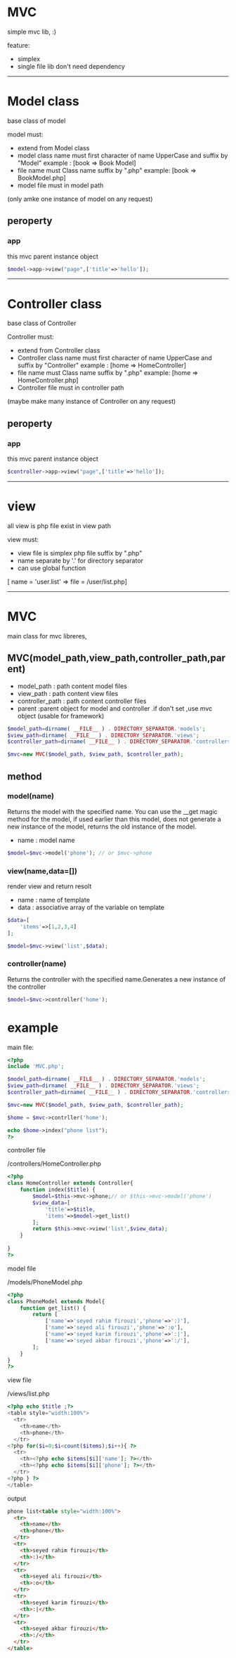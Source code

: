# MVC

simple mvc lib, :)

feature:
* simplex
* single file lib don't need dependency

---

# Model class

base class of model

model must:
* extend from Model class
* model class name must first character of name UpperCase and suffix by "Model" example : [book => Book Model]
* file name must Class name suffix by ".php" example: [book => BookModel.php] 
* model file must in model path

(only amke one instance of model on any request)

## peroperty

### app
this mvc parent instance object

```php
$model->app->view("page",['title'=>'hello']);
```
---

# Controller class

base class of Controller

Controller must: 
* extend from Controller class
* Controller class name must first character of name UpperCase and suffix by "Controller" example : [home => HomeController]
* file name must Class name suffix by ".php" example: [home => HomeController.php] 
* Controller file must in controller path

(maybe make many instance of Controller on any request)

## peroperty

### app
this mvc parent instance object

```php
$controller->app->view("page",['title'=>'hello']);
```
---

# view

all view is php file exist in view path

view must:
* view file is simplex php file suffix by ".php"
* name separate by '.' for directory separator
* can use global function

[ name = 'user.list' => file = /user/list.php]

---


# MVC
main class for mvc libreres, 

## MVC(model_path,view_path,controller_path,parent)

* model_path : path content model files
* view_path : path content view files
* controller_path : path content controller files
* parent :parent object for model and controller .if don't set ,use mvc object (usable for framework)

```php
$model_path=dirname( __FILE__ ) . DIRECTORY_SEPARATOR.'models';
$view_path=dirname( __FILE__ ) . DIRECTORY_SEPARATOR.'views';
$controller_path=dirname( __FILE__ ) . DIRECTORY_SEPARATOR.'controllers';

$mvc=new MVC($model_path, $view_path, $controller_path);

```

## method

### model(name)
Returns the model with the specified name. You can use the __get magic method for the model, if used earlier than this model, does not generate a new instance of the model, returns the old instance of the model.

* name : model name

```php
$model=$mvc->model('phone'); // or $mvc->phone
```

### view(name,data=[])
render view and return resolt
* name : name of template
* data : associative array of the variable on template

```php
$data=[
	'items'=>[1,2,3,4]
];

$model=$mvc->view('list',$data); 
```

### controller(name)
Returns the controller with the specified name.Generates a new instance of the controller

```php
$model=$mvc->controller('home'); 
```
# example


main file:

```php
<?php
include 'MVC.php';

$model_path=dirname( __FILE__ ) . DIRECTORY_SEPARATOR.'models';
$view_path=dirname( __FILE__ ) . DIRECTORY_SEPARATOR.'views';
$controller_path=dirname( __FILE__ ) . DIRECTORY_SEPARATOR.'controllers';

$mvc=new MVC($model_path, $view_path, $controller_path);

$home = $mvc->contrller('home');

echo $home->index("phone list");
?>
```

controller file

/controllers/HomeController.php

```php
<?php
class HomeController extends Controller{
    function index($title) {
        $model=$this->mvc->phone;// or $this->mvc->model('phone')
        $view_data=[
            'title'=>$title,
            'items'=>$model->get_list()
        ];
        return $this->mvc->view('list',$view_data);
    }
    
}
?>
```

model file

/models/PhoneModel.php

```php
<?php
class PhoneModel extends Model{
    function get_list() {
        return [
            ['name'=>'seyed rahim firouzi','phone'=>':)'],
            ['name'=>'seyed ali firouzi','phone'=>':o'],
            ['name'=>'seyed karim firouzi','phone'=>':|'],
            ['name'=>'seyed akbar firouzi','phone'=>':/'],
        ];
    }
}
?>
```

view file

/views/list.php

```php
<?php echo $title ;?>
<table style="width:100%">
  <tr>
    <th>name</th>
    <th>phone</th>
  </tr>
<?php for($i=0;$i<count($items);$i++){ ?>
  <tr>
    <th><?php echo $items[$i]['name']; ?></th>
    <th><?php echo $items[$i]['phone']; ?></th>
  </tr>
<?php } ?>
</table>

```

output

```html
phone list<table style="width:100%">
  <tr>
    <th>name</th>
    <th>phone</th>
  </tr>
  <tr>
    <th>seyed rahim firouzi</th>
    <th>:)</th>
  </tr>
  <tr>
    <th>seyed ali firouzi</th>
    <th>:o</th>
  </tr>
  <tr>
    <th>seyed karim firouzi</th>
    <th>:|</th>
  </tr>
  <tr>
    <th>seyed akbar firouzi</th>
    <th>:/</th>
  </tr>
</table>
```









